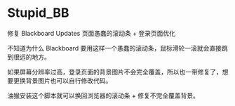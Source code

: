 # Stupid_BB
修复 Blackboard Updates 页面愚蠢的滚动条 + 登录页面优化

不知道为什么 Blackboard 要用这样一个愚蠢的滚动条，鼠标滑轮一滚就会直接跳到很远的地方。

如果屏幕分辨率过高，登录页面的背景图片不会完全覆盖，所以也一带修复了，想要更换背景图片也可以自行修改代码。

油猴安装这个脚本就可以换回浏览器的滚动条 + 修复不完全覆盖背景。
